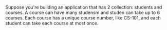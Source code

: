 Suppose you're building an application that has 2 collection: students and courses. A course can have many studensm and studen can take up to 6 courses. Each course has a unique course number, like CS-101, and each student can take each course at most once.


